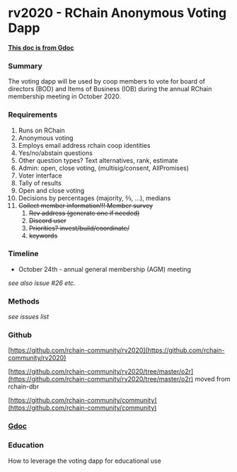 # **rv2020 - RChain Anonymous Voting Dapp**

**[This doc is from Gdoc](https://docs.google.com/document/d/1jfARb33suC_7AkICblTOFTmKN2mvTu9r7cFRPDKZ6hw/edit#)**


### **Summary**

The voting dapp will be used by coop members to vote for board of directors (BOD) and Items of Business (IOB) during the annual RChain membership meeting in October 2020.


### **Requirements**



1. Runs on RChain
2. Anonymous voting
3. Employs email address rchain coop identities
4. Yes/no/abstain questions
5. Other question types? Text alternatives, rank, estimate
6. Admin: open, close voting, (multisig/consent, AllPromises)
7. Voter interface
8. Tally of results
9. Open and close voting
10. Decisions by percentages (majority, ⅔, …), medians
11. ~~Collect member information!!! Member survey~~
    1. ~~Rev address (generate one if needed)~~
    2. ~~Discord user~~
    3. ~~Priorities? invest/build/coordinate/~~
    4. ~~keywords~~


### **Timeline**

*   October 24th - annual general membership (AGM) meeting

_see also issue #26 etc._





### Methods

_see issues list_


### **Github**

[https://github.com/rchain-community/rv2020](https://github.com/rchain-community/rv2020)

[https://github.com/rchain-community/rv2020/tree/master/o2r](https://github.com/rchain-community/rv2020/tree/master/o2r) moved from rchain-dbr

[https://github.com/rchain-community/community](https://github.com/rchain-community/community)


### **[Gdoc](https://docs.google.com/document/d/1jfARb33suC_7AkICblTOFTmKN2mvTu9r7cFRPDKZ6hw/edit#)**


### **Education**

How to leverage the voting dapp for educational use
